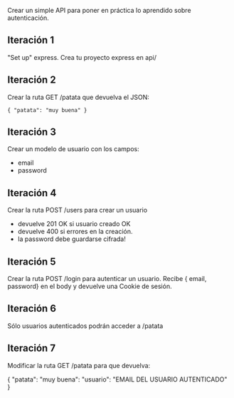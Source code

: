 Crear un simple API para poner en práctica lo aprendido sobre autenticación.

## Iteración 1

"Set up" express. Crea tu proyecto express en api/

## Iteración 2

Crear la ruta GET /patata que devuelva el JSON:

```
{ "patata": "muy buena" }
```

## Iteración 3

Crear un modelo de usuario con los campos:

- email
- password

## Iteración 4

Crear la ruta POST /users para crear un usuario

- devuelve 201 OK si usuario creado OK
- devuelve 400 si errores en la creación.
- la password debe guardarse cifrada!

## Iteración 5

Crear la ruta POST /login para autenticar un usuario. Recibe { email, password} en
el body y devuelve una Cookie de sesión.

## Iteración 6

Sólo usuarios autenticados podrán acceder a /patata

## Iteración 7

Modificar la ruta GET /patata para que devuelva:

{ "patata": "muy buena": "usuario": "EMAIL DEL USUARIO AUTENTICADO" }
